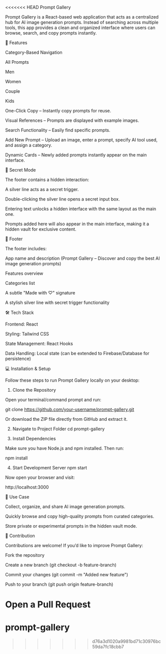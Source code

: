 <<<<<<< HEAD
Prompt Gallery

Prompt Gallery is a React-based web application that acts as a centralized hub for AI image generation prompts. Instead of searching across multiple tools, this app provides a clean and organized interface where users can browse, search, and copy prompts instantly.

🚀 Features

Category-Based Navigation

All Prompts

Men

Women

Couple

Kids

One-Click Copy – Instantly copy prompts for reuse.

Visual References – Prompts are displayed with example images.

Search Functionality – Easily find specific prompts.

Add New Prompt – Upload an image, enter a prompt, specify AI tool used, and assign a category.

Dynamic Cards – Newly added prompts instantly appear on the main interface.

🔐 Secret Mode

The footer contains a hidden interaction:

A silver line acts as a secret trigger.

Double-clicking the silver line opens a secret input box.

Entering text unlocks a hidden interface with the same layout as the main one.

Prompts added here will also appear in the main interface, making it a hidden vault for exclusive content.

📌 Footer

The footer includes:

App name and description (Prompt Gallery – Discover and copy the best AI image generation prompts)

Features overview

Categories list

A subtle "Made with ♡" signature

A stylish silver line with secret trigger functionality

🛠️ Tech Stack

Frontend: React

Styling: Tailwind CSS

State Management: React Hooks

Data Handling: Local state (can be extended to Firebase/Database for persistence)

💻 Installation & Setup

Follow these steps to run Prompt Gallery locally on your desktop:

1. Clone the Repository

Open your terminal/command prompt and run:

git clone https://github.com/your-username/prompt-gallery.git


Or download the ZIP file directly from GitHub and extract it.

2. Navigate to Project Folder
cd prompt-gallery

3. Install Dependencies

Make sure you have Node.js and npm installed. Then run:

npm install

4. Start Development Server
npm start


Now open your browser and visit:

http://localhost:3000

🌟 Use Case

Collect, organize, and share AI image generation prompts.

Quickly browse and copy high-quality prompts from curated categories.

Store private or experimental prompts in the hidden vault mode.

🤝 Contribution

Contributions are welcome! If you’d like to improve Prompt Gallery:

Fork the repository

Create a new branch (git checkout -b feature-branch)

Commit your changes (git commit -m "Added new feature")

Push to your branch (git push origin feature-branch)

Open a Pull Request
=======
# prompt-gallery
>>>>>>> d76a3d1020a9981bd71c30976bc59da7fc18cbb7
